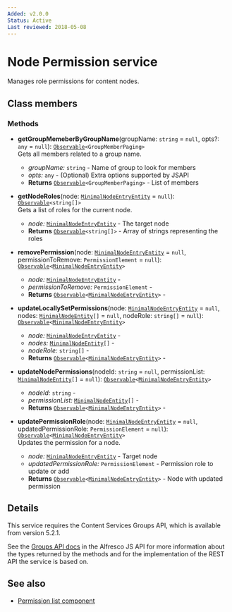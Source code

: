 ```yaml
---
Added: v2.0.0
Status: Active
Last reviewed: 2018-05-08
---
```


# Node Permission service

Manages role permissions for content nodes.

## Class members

### Methods

-   **getGroupMemeberByGroupName**(groupName: `string` = `null`, opts?: `any` = `null`): [`Observable`](http://reactivex.io/documentation/observable.html)`<GroupMemberPaging>`<br/>
    Gets all members related to a group name.
    -   _groupName:_ `string`  - Name of group to look for members
    -   _opts:_ `any`  - (Optional) Extra options supported by JSAPI
    -   **Returns** [`Observable`](http://reactivex.io/documentation/observable.html)`<GroupMemberPaging>` - List of members
-   **getNodeRoles**(node: [`MinimalNodeEntryEntity`](../content-services/document-library.model.md) = `null`): [`Observable`](http://reactivex.io/documentation/observable.html)`<string[]>`<br/>
    Gets a list of roles for the current node.
    -   _node:_ [`MinimalNodeEntryEntity`](../content-services/document-library.model.md)  - The target node
    -   **Returns** [`Observable`](http://reactivex.io/documentation/observable.html)`<string[]>` - Array of strings representing the roles
-   **removePermission**(node: [`MinimalNodeEntryEntity`](../content-services/document-library.model.md) = `null`, permissionToRemove: `PermissionElement` = `null`): [`Observable`](http://reactivex.io/documentation/observable.html)`<`[`MinimalNodeEntryEntity`](../content-services/document-library.model.md)`>`<br/>

    -   _node:_ [`MinimalNodeEntryEntity`](../content-services/document-library.model.md)  - 
    -   _permissionToRemove:_ `PermissionElement`  - 
    -   **Returns** [`Observable`](http://reactivex.io/documentation/observable.html)`<`[`MinimalNodeEntryEntity`](../content-services/document-library.model.md)`>` - 

-   **updateLocallySetPermissions**(node: [`MinimalNodeEntryEntity`](../content-services/document-library.model.md) = `null`, nodes: [`MinimalNodeEntity`](../content-services/document-library.model.md)`[]` = `null`, nodeRole: `string[]` = `null`): [`Observable`](http://reactivex.io/documentation/observable.html)`<`[`MinimalNodeEntryEntity`](../content-services/document-library.model.md)`>`<br/>

    -   _node:_ [`MinimalNodeEntryEntity`](../content-services/document-library.model.md)  - 
    -   _nodes:_ [`MinimalNodeEntity`](../content-services/document-library.model.md)`[]`  - 
    -   _nodeRole:_ `string[]`  - 
    -   **Returns** [`Observable`](http://reactivex.io/documentation/observable.html)`<`[`MinimalNodeEntryEntity`](../content-services/document-library.model.md)`>` - 

-   **updateNodePermissions**(nodeId: `string` = `null`, permissionList: [`MinimalNodeEntity`](../content-services/document-library.model.md)`[]` = `null`): [`Observable`](http://reactivex.io/documentation/observable.html)`<`[`MinimalNodeEntryEntity`](../content-services/document-library.model.md)`>`<br/>

    -   _nodeId:_ `string`  - 
    -   _permissionList:_ [`MinimalNodeEntity`](../content-services/document-library.model.md)`[]`  - 
    -   **Returns** [`Observable`](http://reactivex.io/documentation/observable.html)`<`[`MinimalNodeEntryEntity`](../content-services/document-library.model.md)`>` - 

-   **updatePermissionRole**(node: [`MinimalNodeEntryEntity`](../content-services/document-library.model.md) = `null`, updatedPermissionRole: `PermissionElement` = `null`): [`Observable`](http://reactivex.io/documentation/observable.html)`<`[`MinimalNodeEntryEntity`](../content-services/document-library.model.md)`>`<br/>
    Updates the permission for a node.
    -   _node:_ [`MinimalNodeEntryEntity`](../content-services/document-library.model.md)  - Target node
    -   _updatedPermissionRole:_ `PermissionElement`  - Permission role to update or add
    -   **Returns** [`Observable`](http://reactivex.io/documentation/observable.html)`<`[`MinimalNodeEntryEntity`](../content-services/document-library.model.md)`>` - Node with updated permission

## Details

This service requires the Content Services Groups API, which is available from version 5.2.1.

See the
[Groups API docs](https://github.com/Alfresco/alfresco-js-api/blob/master/src/alfresco-core-rest-api/docs/GroupssApi.md)
in the Alfresco JS API for more information about the types returned by
the methods and for the implementation of the REST API the service is
based on.

## See also

-   [Permission list component](permission-list.component.md)
